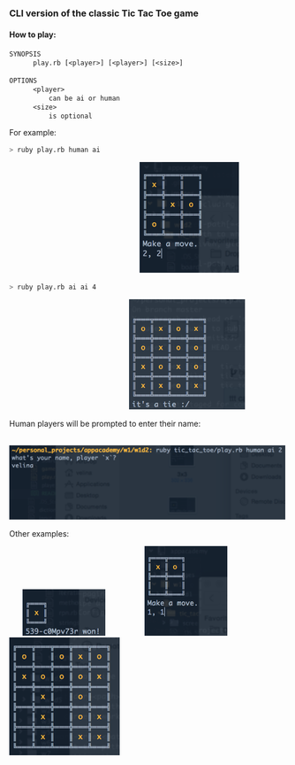### CLI version of the classic Tic Tac Toe game

#### How to play:

```
SYNOPSIS
      play.rb [<player>] [<player>] [<size>]

OPTIONS
      <player>
          can be ai or human
      <size>
          is optional
```

For example:
```sh
> ruby play.rb human ai
```
&nbsp;&nbsp;&nbsp;&nbsp;&nbsp;&nbsp;&nbsp;&nbsp;&nbsp;&nbsp;
&nbsp;&nbsp;&nbsp;&nbsp;&nbsp;&nbsp;&nbsp;&nbsp;&nbsp;&nbsp;
&nbsp;&nbsp;&nbsp;&nbsp;&nbsp;&nbsp;&nbsp;&nbsp;&nbsp;&nbsp;
&nbsp;&nbsp;&nbsp;&nbsp;&nbsp;&nbsp;&nbsp;&nbsp;&nbsp;&nbsp;
&nbsp;&nbsp;&nbsp;&nbsp;&nbsp;&nbsp;&nbsp;&nbsp;&nbsp;&nbsp;
&nbsp;&nbsp;&nbsp;&nbsp;
<img src="screenshots/3x3.png" width="180">


```sh
> ruby play.rb ai ai 4
```
&nbsp;&nbsp;&nbsp;&nbsp;&nbsp;&nbsp;&nbsp;&nbsp;&nbsp;&nbsp;
&nbsp;&nbsp;&nbsp;&nbsp;&nbsp;&nbsp;&nbsp;&nbsp;&nbsp;&nbsp;
&nbsp;&nbsp;&nbsp;&nbsp;&nbsp;&nbsp;&nbsp;&nbsp;&nbsp;&nbsp;
&nbsp;&nbsp;&nbsp;&nbsp;&nbsp;&nbsp;&nbsp;&nbsp;&nbsp;&nbsp;
&nbsp;&nbsp;&nbsp;&nbsp;&nbsp;&nbsp;&nbsp;&nbsp;&nbsp;&nbsp;
<img src="screenshots/4x4.png" width="210">

Human players will be prompted to enter their name:

&nbsp;&nbsp;&nbsp;&nbsp;&nbsp;&nbsp;&nbsp;&nbsp;&nbsp;&nbsp;
&nbsp;&nbsp;&nbsp;&nbsp;&nbsp;&nbsp;&nbsp;&nbsp;&nbsp;&nbsp;
<img src="screenshots/prompt.png" width="500">

Other examples:


&nbsp;&nbsp;&nbsp;&nbsp;&nbsp;
<img src="screenshots/1x1.png" width="150">
&nbsp;&nbsp;&nbsp;&nbsp;&nbsp;&nbsp;&nbsp;&nbsp;&nbsp;&nbsp;
&nbsp;&nbsp;&nbsp;&nbsp;&nbsp;
<img src="screenshots/2x2.png" width="150">
&nbsp;&nbsp;&nbsp;&nbsp;&nbsp;&nbsp;&nbsp;&nbsp;&nbsp;&nbsp;
&nbsp;&nbsp;&nbsp;&nbsp;&nbsp;
<img src="screenshots/5x5.png" width="200">
